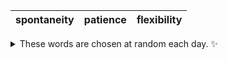 <!-- word_basket start -->
| spontaneity | patience | flexibility |
| :---------: | :------: | :---------: |

<details>
  <summary>These words are chosen at random each day. ✨</summary>
  Take a look inside this repo to see how that works.
</details>
<!-- word_basket end -->
